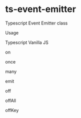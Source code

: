 # ts-event-emitter
Typescript Event Emitter class

Usage

Typescript
Vanilla JS

on

once

many

emit

off

offAll

offKey
